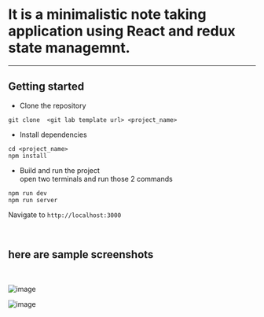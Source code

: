 # It is a minimalistic note taking application using React and redux state managemnt.
---


## Getting started
- Clone the repository
```
git clone  <git lab template url> <project_name>
```
- Install dependencies
```
cd <project_name>
npm install
```
- Build and run the project <br />
  open two terminals and run those 2 commands
```
npm run dev
npm run server
```
  Navigate to `http://localhost:3000`

<br />


## here are sample screenshots

<br />

![image](https://github.com/dawit-andargachew/A2SV__Web-learning-Path/assets/84455217/1b3fa2ec-16f7-4dbd-80aa-dd0c5fe15317)


![image](https://github.com/dawit-andargachew/A2SV__Web-learning-Path/assets/84455217/c0e079b7-af4c-48dc-a234-e71b6ac48849)







